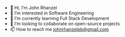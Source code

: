 - 👋 Hi, I’m John Rhanzel
- 👀 I’m interested in Software Engineering
- 🌱 I’m currently learning Full Stack Development
- 💞️ I’m looking to collaborate on open-source projects
- 📫 How to reach me johnrhanzeleb@gmail.com

<!---
johnrhanzelgit/johnrhanzelgit is a ✨ special ✨ repository because its `README.md` (this file) appears on your GitHub profile.
You can click the Preview link to take a look at your changes.
--->
